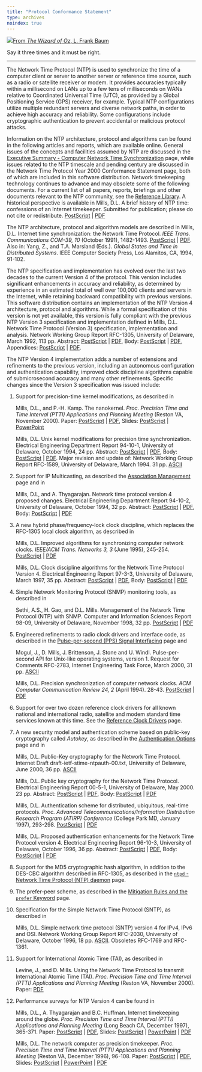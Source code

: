 ```yaml
---
title: "Protocol Conformance Statement"
type: archives
noindex: true
---
```


![](/documentation/pic/flatheads.gif)[From _The Wizard of Oz_, L. Frank Baum](/reflib/pictures/)

Say it three times and it must be right.  

* * *

The Network Time Protocol (NTP) is used to synchronize the time of a computer client or server to another server or reference time source, such as a radio or satellite receiver or modem. It provides accuracies typically within a millisecond on LANs up to a few tens of milliseconds on WANs relative to Coordinated Universal Time (UTC), as provided by a Global Positioning Service (GPS) receiver, for example. Typical NTP configurations utilize multiple redundant servers and diverse network paths, in order to achieve high accuracy and reliability. Some configurations include cryptographic authentication to prevent accidental or malicious protocol attacks.

Information on the NTP architecture, protocol and algorithms can be found in the following articles and reports, which are available online. General issues of the concepts and facilities assumed by NTP are discussed in the [Executive Summary - Computer Network Time Synchronization](/documentation/4.1.1/exec/) page, while issues related to the NTP timescale and pending century are discussed in the Network Time Protocol Year 2000 Conformance Statement page, both of which are included in this software distribution. Network timekeeping technology continues to advance and may obsolete some of the following documents. For a current list of all papers, reports, briefings and other documents relevant to the NTP community, see the [Reference Library](/reflib/). A historical perspective is available in
Mills, D.L. A brief history of NTP time: confessions of an Internet timekeeper. Submitted for publication; please do not cite or redistribute. [PostScript](/reflib/papers/history.ps) | [PDF](/reflib/papers/history.pdf)

The NTP architecture, protocol and algorithm models are described in Mills, D.L. Internet time synchronization: the Network Time Protocol. _IEEE Trans. Communications COM-39, 10_ (October 1991), 1482-1493. [PostScript](/reflib/papers/trans.ps) | [PDF](/reflib/papers/trans.pdf). Also in: Yang, Z., and T.A. Marsland (Eds.). _Global States and Time in Distributed Systems_. IEEE Computer Society Press, Los Alamitos, CA, 1994, 91-102.

The NTP specification and implementation has evolved over the last two decades to the current Version 4 of the protocol. This version includes significant enhancements in accuracy and reliability, as determined by experience in an estimated total of well over 100,000 clients and servers in the Internet, while retaining backward compatibility with previous versions. This software distribution contains an implementation of the NTP Version 4 architecture, protocol and algorithms. While a formal specification of this version is not yet available, this version is fully compliant with the previous NTP Version 3 specification and implementation defined in Mills, D.L. Network Time Protocol (Version 3) specification, implementation and analysis. Network Working Group Report RFC-1305, University of Delaware, March 1992, 113 pp. Abstract: [PostScript](/reflib/rfc/rfc1305/rfc1305a.ps) | [PDF](/reflib/rfc/rfc1305/rfc1305a.pdf), Body: [PostScript](/reflib/rfc/rfc1305/rfc1305b.ps) | [PDF](/reflib/rfc/rfc1305/rfc1305b.pdf), Appendices: [PostScript](/reflib/rfc/rfc1305/rfc1305c.ps) | [PDF](/reflib/rfc/rfc1305/rfc1305c.pdf).

The NTP Version 4 implementation adds a number of extensions and refinements to the previous version, including an autonomous configuration and authentication capability, improved clock discipline algorithms capable of submicrosecond accuracy and many other refinements. Specific changes since the Version 3 specification was issued include:

1.  Support for precision-time kernel modifications, as described in

    Mills, D.L., and P.-H. Kamp. The nanokernel. _Proc. Precision Time and Time Interval (PTTI) Applications and Planning Meeting_ (Reston VA, November 2000). Paper: [PostScript](/reflib/papers/nano/nano2.ps) | [PDF](/reflib/papers/nano/nano2.pdf), Slides: [PostScript](/reflib/brief/nano/nano.ps) | [PowerPoint](/reflib/brief/nano/nano.ppt)

    Mills, D.L. Unix kernel modifications for precision time synchronization. Electrical Engineering Department Report 94-10-1, University of Delaware, October 1994, 24 pp. Abstract: [PostScript](/reflib/reports/kern/kerna.ps) | [PDF](/reflib/reports/kern/kerna.pdf), Body: [PostScript](/reflib/reports/kern/kernb.ps) | [PDF](/reflib/reports/kern/kernb.pdf). Major revision and update of: Network Working Group Report RFC-1589, University of Delaware, March 1994. 31 pp. [ASCII](/reflib/rfc/rfc1589.txt)

2.  Support for IP Multicasting, as described the [Association Management](/documentation/4.1.1/assoc/) page and in

    Mills, D.L, and A. Thyagarajan. Network time protocol version 4 proposed changes. Electrical Engineering Department Report 94-10-2, University of Delaware, October 1994, 32 pp. Abstract: [PostScript](/reflib/reports/acts/actsa.ps) | [PDF](/reflib/reports/acts/actsa.pdf), Body: [PostScript](/reflib/reports/acts/actsb.ps) | [PDF](/reflib/reports/acts/actsb.pdf)

3.  A new hybrid phase/frequency-lock clock discipline, which replaces the RFC-1305 local clock algorithm, as described in

    Mills, D.L. Improved algorithms for synchronizing computer network clocks. _IEEE/ACM Trans. Networks 3, 3_ (June 1995), 245-254. [PostScript](/reflib/papers/tune2.ps) | [PDF](/reflib/papers/tune2.pdf)

    Mills, D.L. Clock discipline algorithms for the Network Time Protocol Version 4. Electrical Engineering Report 97-3-3, University of Delaware, March 1997, 35 pp. Abstract: [PostScript](/reflib/reports/allan/securea.ps) | [PDF](/reflib/reports/allan/securea.pdf), Body: [PostScript](/reflib/reports/allan/secureb.ps) | [PDF](/reflib/reports/allan/secureb.pdf)

4.  Simple Network Monitoring Protocol (SNMP) monitoring tools, as described in

    Sethi, A.S., H. Gao, and D.L. Mills. Management of the Network Time Protocol (NTP) with SNMP. Computer and Information Sciences Report 98-09, University of Delaware, November 1998, 32 pp. [PostScript](/reflib/reports/ntp-mib-tr.ps) | [PDF](/reflib/reports/ntp-mib-tr.pdf)

5.  Engineered refinements to radio clock drivers and interface code, as described in the [Pulse-per-second (PPS) Signal Interfacing](/documentation/4.1.1/pps/) page and

    Mogul, J., D. Mills, J. Brittenson, J. Stone and U. Windl. Pulse-per-second API for Unix-like operating systems, version 1. Request for Comments RFC-2783, Internet Engineering Task Force, March 2000, 31 pp. [ASCII](/reflib/rfc/rfc2783.txt)

    Mills, D.L. Precision synchronization of computer network clocks. _ACM Computer Communication Review 24, 2_ (April 1994). 28-43. [PostScript](/reflib/papers/fine.ps) | [PDF](/reflib/papers/fine.pdf)

6.  Support for over two dozen reference clock drivers for all known national and international radio, satellite and modem standard time services known at this time. See the [Reference Clock Drivers](/documentation/4.1.1/refclock/) page.

7.  A new security model and authentication scheme based on public-key cryptography called _Autokey_, as described in the [Authentication Options](/documentation/4.1.1/authopt/) page and in

    Mills, D.L. Public-Key cryptography for the Network Time Protocol. Internet Draft draft-ietf-stime-ntpauth-00.txt, University of Delaware, June 2000, 36 pp. [ASCII](/reflib/memos/draft-ietf-stime-ntpauth-00.txt)

    Mills, D.L. Public key cryptography for the Network Time Protocol. Electrical Engineering Report 00-5-1, University of Delaware, May 2000. 23 pp. Abstract: [PostScript](/reflib/reports/pkey/pkeya.ps) | [PDF](/reflib/reports/pkey/pkeya.pdf), Body: [PostScript](/reflib/reports/pkey/pkeyb.ps) | [PDF](/reflib/reports/pkey/pkeyb.pdf)

    Mills, D.L. Authentication scheme for distributed, ubiquitous, real-time protocols. _Proc. Advanced Telecommunications/Information Distribution Research Program (ATIRP) Conference_ (College Park MD, January 1997), 293-298. [PostScript](/reflib/papers/atirp.ps) | [PDF](/reflib/papers/atirp.pdf)

    Mills, D.L. Proposed authentication enhancements for the Network Time Protocol version 4. Electrical Engineering Report 96-10-3, University of Delaware, October 1996, 36 pp. Abstract: [PostScript](/reflib/reports/secure/securea.ps) | [PDF](/reflib/reports/secure/securea.pdf), Body: [PostScript](/reflib/reports/secure/secureb.ps) | [PDF](/reflib/reports/secure/secureb.pdf)

8.  Support for the MD5 cryptographic hash algorithm, in addition to the DES-CBC algorithm described in RFC-1305, as described in the [<code>ntpd</code> - Network Time Protocol (NTP) daemon](/documentation/4.1.1/ntpd/) page.

9.  The prefer-peer scheme, as described in the [Mitigation Rules and the <code>prefer</code> Keyword](/documentation/4.1.1/prefer/) page.

10.  Specification for the Simple Network Time Protocol (SNTP), as described in

     Mills, D.L. Simple network time protocol (SNTP) version 4 for IPv4, IPv6 and OSI. Network Working Group Report RFC-2030, University of Delaware, October 1996, 18 pp. [ASCII](/reflib/rfc/rfc2030.txt). Obsoletes RFC-1769 and RFC-1361.

11.  Support for International Atomic Time (TAI), as described in

     Levine, J., and D. Mills. Using the Network Time Protocol to transmit International Atomic Time (TAI). _Proc. Precision Time and Time Interval (PTTI) Applications and Planning Meeting_ (Reston VA, November 2000). Paper:  [PDF](/reflib/papers/leapsecond.pdf)

12.  Performance surveys for NTP Version 4 can be found in

     Mills, D.L., A. Thyagarajan and B.C. Huffman. Internet timekeeping around the globe. _Proc. Precision Time and Time Interval (PTTI) Applications and Planning Meeting_ (Long Beach CA, December 1997), 365-371. Paper: [PostScript](/reflib/papers/survey5.ps) | [PDF](/reflib/papers/survey5.pdf), Slides: [PostScript](/reflib/brief/survey/survey.ps) | [PowerPoint](/reflib/brief/survey/survey.ppt) | [PDF](/reflib/brief/survey/survey.pdf)
	 
	 Mills, D.L. The network computer as precision timekeeper. _Proc. Precision Time and Time Interval (PTTI) Applications and Planning Meeting_ (Reston VA, December 1996), 96-108. Paper: [PostScript](/reflib/papers/ptti.ps) | [PDF](/reflib/papers/ptti.pdf), Slides: [PostScript](/reflib/brief/ptti/ptti.ps) | [PowerPoint](/reflib/brief/ptti/ptti.ppt) | [PDF](/reflib/brief/ptti/ptti.pdf)